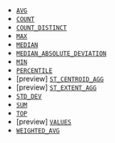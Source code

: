 * [`AVG`](../../functions-operators/aggregation-functions.md#esql-avg)
* [`COUNT`](../../functions-operators/aggregation-functions.md#esql-count)
* [`COUNT_DISTINCT`](../../functions-operators/aggregation-functions.md#esql-count_distinct)
* [`MAX`](../../functions-operators/aggregation-functions.md#esql-max)
* [`MEDIAN`](../../functions-operators/aggregation-functions.md#esql-median)
* [`MEDIAN_ABSOLUTE_DEVIATION`](../../functions-operators/aggregation-functions.md#esql-median_absolute_deviation)
* [`MIN`](../../functions-operators/aggregation-functions.md#esql-min)
* [`PERCENTILE`](../../functions-operators/aggregation-functions.md#esql-percentile)
* [preview] [`ST_CENTROID_AGG`](../../functions-operators/aggregation-functions.md#esql-st_centroid_agg)
* [preview] [`ST_EXTENT_AGG`](../../functions-operators/aggregation-functions.md#esql-st_extent_agg)
* [`STD_DEV`](../../functions-operators/aggregation-functions.md#esql-std_dev)
* [`SUM`](../../functions-operators/aggregation-functions.md#esql-sum)
* [`TOP`](../../functions-operators/aggregation-functions.md#esql-top)
* [preview] [`VALUES`](../../functions-operators/aggregation-functions.md#esql-values)
* [`WEIGHTED_AVG`](../../functions-operators/aggregation-functions.md#esql-weighted_avg)
